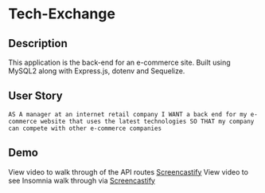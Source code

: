 # Tech-Exchange

## Description
This application is the back-end for an e-commerce site. Built using MySQL2 along with Express.js, dotenv and Sequelize.



## User Story
`AS A manager at an internet retail company
I WANT a back end for my e-commerce website that uses the latest technologies
SO THAT my company can compete with other e-commerce companies`





## Demo
View video to walk through of the API routes [Screencastify](https://drive.google.com/file/d/1ny-vMLRFZNADDKHIhJcD_-zoNWgwF0NO/view)
View video to see Insomnia walk through via [Screencastify](https://drive.google.com/file/d/1PiP2cw1uoQikAiiCwLpuO1Ehi0V44CKj/view)
